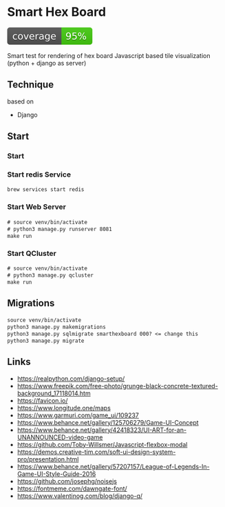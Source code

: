 # Smart Hex Board

![pytest workflow](https://raw.githubusercontent.com/mrommel/SmartHexBoard/coverage-badge/coverage.svg?raw=true)

Smart test for rendering of hex board 
Javascript based tile visualization (python + django as server)

## Technique

based on 
* Django

## Start

### Start 

### Start redis Service

```
brew services start redis   
```

### Start Web Server

```
# source venv/bin/activate
# python3 manage.py runserver 8081
make run
```

### Start QCluster

```
# source venv/bin/activate
# python3 manage.py qcluster
make run
```

## Migrations

```
source venv/bin/activate
python3 manage.py makemigrations
python3 manage.py sqlmigrate smarthexboard 000? <= change this
python3 manage.py migrate
```

## Links

* https://realpython.com/django-setup/
* https://www.freepik.com/free-photo/grunge-black-concrete-textured-background_17118014.htm
* https://favicon.io/
* https://www.longitude.one/maps
* https://www.garmuri.com/game_ui/109237
* https://www.behance.net/gallery/125706279/Game-UI-Concept
* https://www.behance.net/gallery/42418323/UI-ART-for-an-UNANNOUNCED-video-game
* https://github.com/Toby-Willsmer/Javascript-flexbox-modal
* https://demos.creative-tim.com/soft-ui-design-system-pro/presentation.html
* https://www.behance.net/gallery/57207157/League-of-Legends-In-Game-UI-Style-Guide-2016
* https://github.com/josephg/noisejs
* https://fontmeme.com/dawngate-font/
* https://www.valentinog.com/blog/django-q/